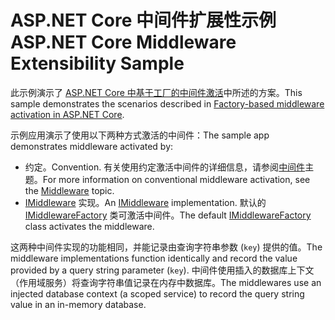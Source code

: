# <a name="aspnet-core-middleware-extensibility-sample"></a><span data-ttu-id="05de8-101">ASP.NET Core 中间件扩展性示例</span><span class="sxs-lookup"><span data-stu-id="05de8-101">ASP.NET Core Middleware Extensibility Sample</span></span>

<span data-ttu-id="05de8-102">此示例演示了 [ASP.NET Core 中基于工厂的中间件激活](https://docs.microsoft.com/aspnet/core/fundamentals/middleware/middleware-extensibility)中所述的方案。</span><span class="sxs-lookup"><span data-stu-id="05de8-102">This sample demonstrates the scenarios described in [Factory-based middleware activation in ASP.NET Core](https://docs.microsoft.com/aspnet/core/fundamentals/middleware/middleware-extensibility).</span></span>

<span data-ttu-id="05de8-103">示例应用演示了使用以下两种方式激活的中间件：</span><span class="sxs-lookup"><span data-stu-id="05de8-103">The sample app demonstrates middleware activated by:</span></span>

* <span data-ttu-id="05de8-104">约定。</span><span class="sxs-lookup"><span data-stu-id="05de8-104">Convention.</span></span> <span data-ttu-id="05de8-105">有关使用约定激活中间件的详细信息，请参阅[中间件](https://docs.microsoft.com/aspnet/core/fundamentals/middleware/)主题。</span><span class="sxs-lookup"><span data-stu-id="05de8-105">For more information on conventional middleware activation, see the [Middleware](https://docs.microsoft.com/aspnet/core/fundamentals/middleware/) topic.</span></span>
* <span data-ttu-id="05de8-106">[IMiddleware](https://docs.microsoft.com/dotnet/api/microsoft.aspnetcore.http.imiddleware) 实现。</span><span class="sxs-lookup"><span data-stu-id="05de8-106">An [IMiddleware](https://docs.microsoft.com/dotnet/api/microsoft.aspnetcore.http.imiddleware) implementation.</span></span> <span data-ttu-id="05de8-107">默认的 [IMiddlewareFactory](https://docs.microsoft.com/dotnet/api/microsoft.aspnetcore.http.imiddlewarefactory) 类可激活中间件。</span><span class="sxs-lookup"><span data-stu-id="05de8-107">The default [IMiddlewareFactory](https://docs.microsoft.com/dotnet/api/microsoft.aspnetcore.http.imiddlewarefactory) class activates the middleware.</span></span>

<span data-ttu-id="05de8-108">这两种中间件实现的功能相同，并能记录由查询字符串参数 (`key`) 提供的值。</span><span class="sxs-lookup"><span data-stu-id="05de8-108">The middleware implementations function identically and record the value provided by a query string parameter (`key`).</span></span> <span data-ttu-id="05de8-109">中间件使用插入的数据库上下文（作用域服务）将查询字符串值记录在内存中数据库。</span><span class="sxs-lookup"><span data-stu-id="05de8-109">The middlewares use an injected database context (a scoped service) to record the query string value in an in-memory database.</span></span>
